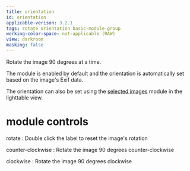```yaml
---
title: orientation
id: orientation
applicable-verison: 3.2.1
tags: rotate orientation basic-module-group
working-color-space: not-applicable (RAW)
view: darkroom
masking: false
---
```


Rotate the image 90 degrees at a time. 

The module is enabled by default and the orientation is automatically set based on the image's Exif data.

The orientation can also be set using the [selected images](../utility-modules/lighttable/selected-image.md) module in the lighttable view.

# module controls

rotate
: Double click the label to reset the image's rotation

counter-clockwise
: Rotate the image 90 degrees counter-clockwise

clockwise
: Rotate the image 90 degrees clockwise
